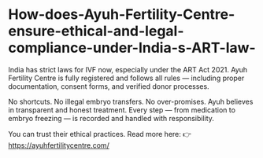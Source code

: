 # How-does-Ayuh-Fertility-Centre-ensure-ethical-and-legal-compliance-under-India-s-ART-law-

India has strict laws for IVF now, especially under the ART Act 2021. Ayuh Fertility Centre is fully registered and follows all rules — including proper documentation, consent forms, and verified donor processes.

No shortcuts. No illegal embryo transfers. No over-promises. Ayuh believes in transparent and honest treatment. Every step — from medication to embryo freezing — is recorded and handled with responsibility.

You can trust their ethical practices. Read more here:
👉 https://ayuhfertilitycentre.com/
